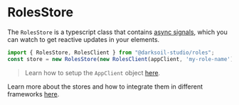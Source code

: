 # RolesStore

The `RolesStore` is a typescript class that contains [async signals](https://www.npmjs.com/package/async-signals), which you can watch to get reactive updates in your elements.

```js
import { RolesStore, RolesClient } from "@darksoil-studio/roles";
const store = new RolesStore(new RolesClient(appClient, 'my-role-name'));
```

> Learn how to setup the `AppClient` object [here](https://www.npmjs.com/package/@holochain/client).

Learn more about the stores and how to integrate them in different frameworks [here](https://holochain-open-dev.github.io/reusable-modules/frontend/using/#stores).
